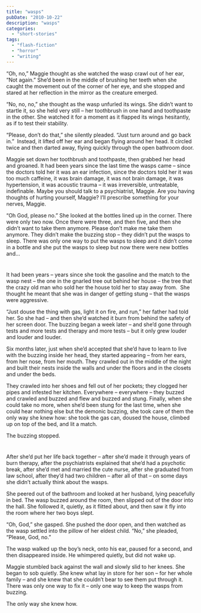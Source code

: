 ```yaml
---
title: "wasps"
pubDate: "2010-10-22"
description: "wasps"
categories:
  - "short-stories"
tags:
  - "flash-fiction"
  - "horror"
  - "writing"
---
```


“Oh, no,” Maggie thought as she watched the wasp crawl out of her ear, “Not again.” She’d been in the middle of brushing her teeth when she caught the movement out of the corner of her eye, and she stopped and stared at her reflection in the mirror as the creature emerged.

“No, no, no,” she thought as the wasp unfurled its wings. She didn’t want to startle it, so she held very still – her toothbrush in one hand and toothpaste in the other. She watched it for a moment as it flapped its wings hesitantly, as if to test their stability.

“Please, don’t do that,” she silently pleaded. “Just turn around and go back in.”  Instead, it lifted off her ear and began flying around her head. It circled twice and then darted away, flying quickly through the open bathroom door.

Maggie set down her toothbrush and toothpaste, then grabbed her head and groaned. It had been years since the last time the wasps came – since the doctors told her it was an ear infection, since the doctors told her it was too much caffeine, it was brain damage, it was not brain damage, it was hypertension, it was acoustic trauma – it was irreversible, untreatable, indefinable. Maybe you should talk to a psychiatrist, Maggie. Are you having thoughts of hurting yourself, Maggie? I’ll prescribe something for your nerves, Maggie.

“Oh God, please no.” She looked at the bottles lined up in the corner. There were only two now. Once there were three, and then five, and then she didn’t want to take them anymore. Please don’t make me take them anymore. They didn’t make the buzzing stop – they didn’t put the wasps to sleep. There was only one way to put the wasps to sleep and it didn’t come in a bottle and she put the wasps to sleep but now there were new bottles and…

#

It had been years – years since she took the gasoline and the match to the wasp nest – the one in the gnarled tree out behind her house – the tree that the crazy old man who sold her the house told her to stay away from.  She thought he meant that she was in danger of getting stung – that the wasps were aggressive.

“Just douse the thing with gas, light it on fire, and run,” her father had told her. So she had – and then she’d watched it burn from behind the safety of her screen door. The buzzing began a week later – and she’d gone through tests and more tests and therapy and more tests – but it only grew louder and louder and louder.

Six months later, just when she’d accepted that she’d have to learn to live with the buzzing inside her head, they started appearing – from her ears, from her nose, from her mouth. They crawled out in the middle of the night and built their nests inside the walls and under the floors and in the closets and under the beds.

They crawled into her shoes and fell out of her pockets; they clogged her pipes and infested her kitchen. Everywhere – everywhere – they buzzed and crawled and buzzed and flew and buzzed and stung. Finally, when she could take no more, when she’d been stung for the last time, when she could hear nothing else but the demonic buzzing, she took care of them the only way she knew how: she took the gas can, doused the house, climbed up on top of the bed, and lit a match.

The buzzing stopped.

#

After she’d put her life back together – after she’d made it through years of burn therapy, after the psychiatrists explained that she’d had a psychotic break, after she’d met and married the cute nurse, after she graduated from law school, after they’d had two children – after all of that – on some days she didn’t actually think about the wasps.

She peered out of the bathroom and looked at her husband, lying peacefully in bed. The wasp buzzed around the room, then slipped out of the door into the hall. She followed it, quietly, as it flitted about, and then saw it fly into the room where her two boys slept.

“Oh, God,” she gasped. She pushed the door open, and then watched as the wasp settled into the pillow of her eldest child. “No,” she pleaded, “Please, God, no.”

The wasp walked up the boy’s neck, onto his ear, paused for a second, and then disappeared inside. He whimpered quietly, but did not wake up.

Maggie stumbled back against the wall and slowly slid to her knees. She began to sob quietly. She knew what lay in store for her son – for her whole family – and she knew that she couldn’t bear to see them put through it. There was only one way to fix it – only one way to keep the wasps from buzzing.

The only way she knew how.
